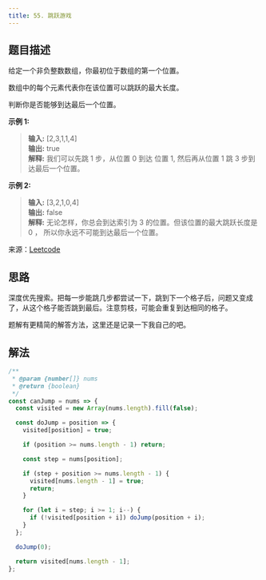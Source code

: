 ```yaml
---
title: 55. 跳跃游戏
---
```


## 题目描述

给定一个非负整数数组，你最初位于数组的第一个位置。

数组中的每个元素代表你在该位置可以跳跃的最大长度。

判断你是否能够到达最后一个位置。

**示例 1:**

> **输入:** [2,3,1,1,4]  
> **输出:** true  
> **解释:** 我们可以先跳 1 步，从位置 0 到达 位置 1, 然后再从位置 1 跳 3 步到达最后一个位置。

**示例 2:**

> **输入:** [3,2,1,0,4]  
> **输出:** false  
> **解释:** 无论怎样，你总会到达索引为 3 的位置。但该位置的最大跳跃长度是 0 ， 所以你永远不可能到达最后一个位置。

来源：[Leetcode](https://leetcode-cn.com/problems/jump-game/)

## 思路

深度优先搜索。把每一步能跳几步都尝试一下，跳到下一个格子后，问题又变成了，从这个格子能否跳到最后。注意剪枝，可能会重复到达相同的格子。

题解有更精简的解答方法，这里还是记录一下我自己的吧。

## 解法

```javascript
/**
 * @param {number[]} nums
 * @return {boolean}
 */
const canJump = nums => {
  const visited = new Array(nums.length).fill(false);

  const doJump = position => {
    visited[position] = true;

    if (position >= nums.length - 1) return;

    const step = nums[position];

    if (step + position >= nums.length - 1) {
      visited[nums.length - 1] = true;
      return;
    }

    for (let i = step; i >= 1; i--) {
      if (!visited[position + i]) doJump(position + i);
    }
  };

  doJump(0);

  return visited[nums.length - 1];
};
```
